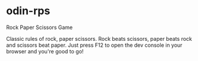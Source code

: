 # odin-rps

Rock Paper Scissors Game

Classic rules of rock, paper scissors. Rock beats scissors, paper beats rock and scissors beat paper. Just press F12 to open the dev console in your browser and you're good to go!
